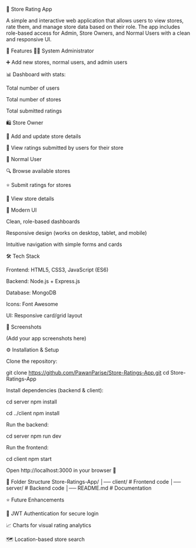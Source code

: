 🏪 Store Rating App

A simple and interactive web application that allows users to view stores, rate them, and manage store data based on their role. The app includes role-based access for Admin, Store Owners, and Normal Users with a clean and responsive UI.

🚀 Features
👨‍💻 System Administrator

➕ Add new stores, normal users, and admin users

📊 Dashboard with stats:

Total number of users

Total number of stores

Total submitted ratings

🛍️ Store Owner

📝 Add and update store details

👀 View ratings submitted by users for their store

🙋 Normal User

🔍 Browse available stores

⭐ Submit ratings for stores

🛒 View store details

🎨 Modern UI

Clean, role-based dashboards

Responsive design (works on desktop, tablet, and mobile)

Intuitive navigation with simple forms and cards

🛠️ Tech Stack

Frontend: HTML5, CSS3, JavaScript (ES6)

Backend: Node.js + Express.js

Database: MongoDB

Icons: Font Awesome

UI: Responsive card/grid layout

📸 Screenshots

(Add your app screenshots here)

⚙️ Installation & Setup

Clone the repository:

git clone https://github.com/PawanParise/Store-Ratings-App.git
cd Store-Ratings-App


Install dependencies (backend & client):

cd server
npm install

cd ../client
npm install


Run the backend:

cd server
npm run dev


Run the frontend:

cd client
npm start


Open http://localhost:3000
 in your browser 🚀

📂 Folder Structure
Store-Ratings-App/
│── client/       # Frontend code
│── server/       # Backend code
│── README.md     # Documentation

⭐ Future Enhancements

📱 JWT Authentication for secure login

📈 Charts for visual rating analytics

🗺️ Location-based store search
